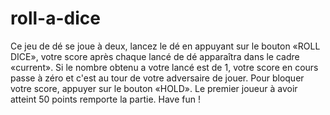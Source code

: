 # roll-a-dice
Ce jeu de dé se joue à deux, lancez le dé en appuyant sur le bouton «ROLL DICE», votre score après chaque lancé de dé apparaîtra dans le cadre «current». Si le nombre obtenu a votre lancé est de 1, votre score en cours passe à zéro et c'est au tour de votre adversaire de jouer.
Pour bloquer votre score, appuyer sur le bouton «HOLD».
Le premier joueur à avoir atteint 50 points remporte la partie.
Have fun ! 